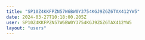 ```yaml
---
title: "SP10Z4KKFPZN57W6BW0Y3754KGJ9ZGZ6TAX412YW5"
date: 2024-03-27T10:18:00.205Z
user: SP10Z4KKFPZN57W6BW0Y3754KGJ9ZGZ6TAX412YW5
layout: "users"
---
```

    